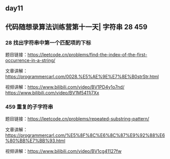## day11

## 代码随想录算法训练营第十一天| 字符串 28 459

### 28 找出字符串中第一个匹配项的下标

题目链接：https://leetcode.cn/problems/find-the-index-of-the-first-occurrence-in-a-string/

文章讲解：https://programmercarl.com/0028.%E5%AE%9E%E7%8E%B0strStr.html

视频讲解：https://www.bilibili.com/video/BV1PD4y1o7nd/   https://www.bilibili.com/video/BV1M5411j7Xx

### 459 重复的子字符串

题目链接：https://leetcode.cn/problems/repeated-substring-pattern/

文章讲解：https://programmercarl.com/%E5%8F%8C%E6%8C%87%E9%92%88%E6%80%BB%E7%BB%93.html

视频讲解：https://www.bilibili.com/video/BV1cg41127fw